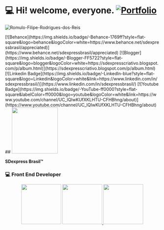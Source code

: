 # 💻 Hi! welcome, everyone. [![Portfolio](https://img.shields.io/badge/-Portfolio-%23000000.svg?style=flat-square&logo=firefox&logoColor=#FF7139=https://meu-portfolio-2021-2022.netlify.app/)](https://meu-portfolio-2021-2022.netlify.app/)
<p align="left"> <img src="https://komarev.com/ghpvc/?username=Romulo-Filipe-Rodrigues-dos-Reis&label=Profile%20views&color=0e75b6&style=flat" alt="Romulo-Filipe-Rodrigues-dos-Reis" /> </p> 
[![Behance](https://img.shields.io/badge/-Behance-1769ff?style=flat-square&logo=behance&logoColor=white=https://www.behance.net/sdexpressbrasil/appreciated)](https://www.behance.net/sdexpressbrasil/appreciated)
[![Blogger](https://img.shields.io/badge/-Blogger-FF5722?style=flat-square&logo=blogger&logoColor=white=https://sdexpresscriativo.blogspot.com/p/album.html)](https://sdexpresscriativo.blogspot.com/p/album.html)
[![Linkedin Badge](https://img.shields.io/badge/-LinkedIn-blue?style=flat-square&logo=Linkedin&logoColor=white&link=https://www.linkedin.com/in/sdexpressbrasil/)](https://www.linkedin.com/in/sdexpressbrasil/)
[![Youtube Badge](https://img.shields.io/badge/-YouTube-ff0000?style=flat-square&labelColor=ff0000&logo=youtube&logoColor=white&link=https://www.youtube.com/channel/UC_lQIwKUfXKLHTU-CFHBhng/about)](https://www.youtube.com/channel/UC_lQIwKUfXKLHTU-CFHBhng/about)
 ##
 <img src="https://meu-portfolio-2021-2022.netlify.app/src/assets/Play.png" width="150">

**SDexpress Brasil™** <br/>
 ### 💻 Front End Developer <br/> 
 <p align="center">
  <img height="130em" src="https://github-readme-streak-stats.herokuapp.com/?user=Romulo-Filipe-Rodrigues-dos-Reis&theme=dracula" />
  <a href="https://github.com/Romulo-Filipe-Rodrigues-dos-Reis">
  <img height="130em" src="https://github-readme-stats.vercel.app/api?username=Romulo-Filipe-Rodrigues-dos-Reis&show_icons=true&theme=dracula&include_all_commits=true&count_private=true"/>
  <img height="130em" src="https://github-readme-stats.vercel.app/api/top-langs/?username=Romulo-Filipe-Rodrigues-dos-Reis&layout=compact&langs_count=16&theme=dracula"/> 
</p>
